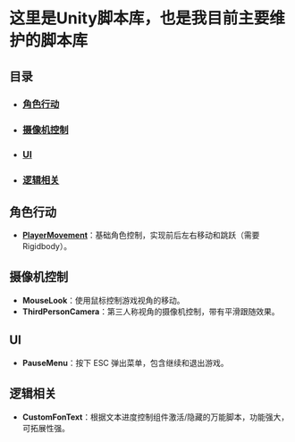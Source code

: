 # 这里是Unity脚本库，也是我目前主要维护的脚本库

## 目录
- ### [角色行动](角色行动)
- ### [摄像机控制](摄像机控制)
- ### [UI](UI)
- ### [逻辑相关](逻辑相关)

## 角色行动
- **[PlayerMovement](./Unity/PlayerMovement.cs)**：基础角色控制，实现前后左右移动和跳跃（需要 Rigidbody）。

## 摄像机控制
- **MouseLook**：使用鼠标控制游戏视角的移动。
- **ThirdPersonCamera**：第三人称视角的摄像机控制，带有平滑跟随效果。

## UI
- **PauseMenu**：按下 ESC 弹出菜单，包含继续和退出游戏。


## 逻辑相关
- **CustomFonText**：根据文本进度控制组件激活/隐藏的万能脚本，功能强大，可拓展性强。
